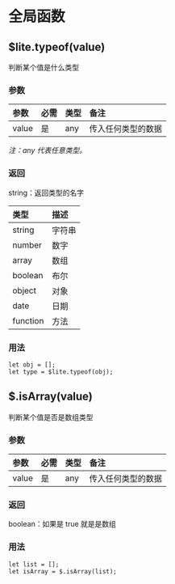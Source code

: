 # 全局函数

## $lite.typeof(value)
判断某个值是什么类型

### 参数

| 参数 | 必需 | 类型 | 备注 |
| :-- | :-- | :-- | :-- |
| value | 是 | any | 传入任何类型的数据 |

*注：any 代表任意类型。*

### 返回
string：返回类型的名字

| 类型 | 描述 |
| :-- | :-- |
| string | 字符串 |
| number | 数字 |
| array | 数组 |
| boolean | 布尔 |
| object | 对象 |
| date | 日期 |
| function | 方法 |


### 用法

```
let obj = [];
let type = $lite.typeof(obj);
```


## $.isArray(value)
判断某个值是否是数组类型

### 参数

| 参数 | 必需 | 类型 | 备注 |
| :-- | :-- | :-- | :-- |
| value | 是 | any | 传入任何类型的数据 |

### 返回
boolean：如果是 true 就是是数组

### 用法

```
let list = [];
let isArray = $.isArray(list);
```





    
